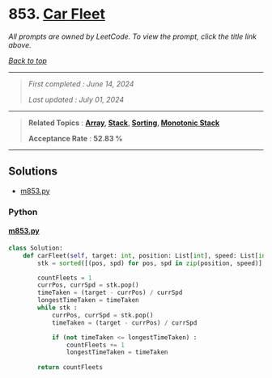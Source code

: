 # 853. [Car Fleet](<https://leetcode.com/problems/car-fleet>)

*All prompts are owned by LeetCode. To view the prompt, click the title link above.*

*[Back to top](<../README.md>)*

------

> *First completed : June 14, 2024*
>
> *Last updated : July 01, 2024*

------

> **Related Topics** : **[Array](<by_topic/Array.md>), [Stack](<by_topic/Stack.md>), [Sorting](<by_topic/Sorting.md>), [Monotonic Stack](<by_topic/Monotonic Stack.md>)**
>
> **Acceptance Rate** : **52.83 %**

------

## Solutions

- [m853.py](<../my-submissions/m853.py>)
### Python
#### [m853.py](<../my-submissions/m853.py>)
```Python
class Solution:
    def carFleet(self, target: int, position: List[int], speed: List[int]) -> int:
        stk = sorted([(pos, spd) for pos, spd in zip(position, speed)], key=lambda x: abs(x[0] - target), reverse=True)

        countFleets = 1
        currPos, currSpd = stk.pop()
        timeTaken = (target - currPos) / currSpd
        longestTimeTaken = timeTaken
        while stk :
            currPos, currSpd = stk.pop()
            timeTaken = (target - currPos) / currSpd

            if (not timeTaken <= longestTimeTaken) :
                countFleets += 1
                longestTimeTaken = timeTaken
        
        return countFleets


```

